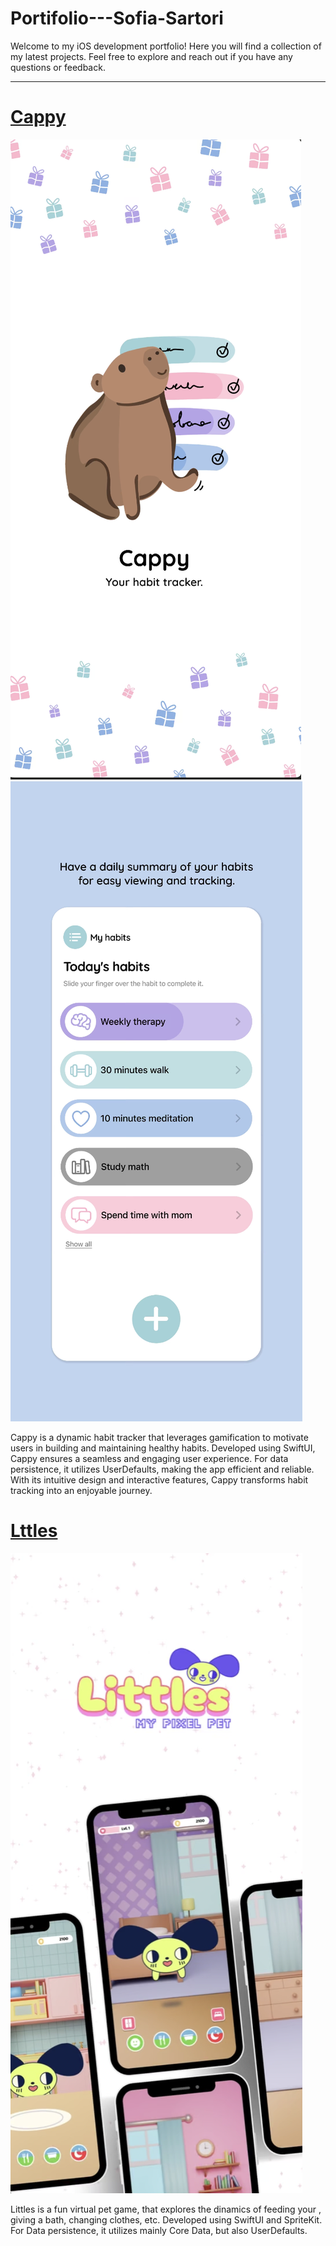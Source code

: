 # Portifolio---Sofia-Sartori
Welcome to my iOS development portfolio! Here you will find a collection of my latest projects. Feel free to explore and reach out if you have any questions or feedback.

---
# [Cappy](https://apps.apple.com/br/app/cappy-app/id6449204302?l=en-GB)

![images](/images/cappy1.png)
![images](/images/cappy2.png)

Cappy is a dynamic habit tracker that leverages gamification to motivate users in building and maintaining healthy habits. Developed using SwiftUI, Cappy ensures a seamless and engaging user experience. For data persistence, it utilizes UserDefaults, making the app efficient and reliable. With its intuitive design and interactive features, Cappy transforms habit tracking into an enjoyable journey.

# [Lttles](https://apps.apple.com/br/app/littles/id6470848894?l=en-GB)

![images](/images/littles1.png)

Littles is a fun virtual pet game, that explores the dinamics of feeding your , giving a bath, changing clothes, etc. Developed using SwiftUI and SpriteKit. For Data persistence, it utilizes mainly Core Data, but also UserDefaults. 

